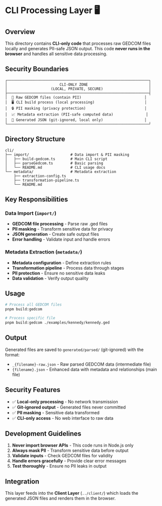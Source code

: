 # CLI Processing Layer 🖥️

## Overview

This directory contains **CLI-only code** that processes raw GEDCOM files locally and generates PII-safe JSON output. This code **never runs in the browser** and handles all sensitive data processing.

## Security Boundaries

```
┌─────────────────────────────────────────────────────────────────┐
│                        CLI-ONLY ZONE                            │
│                    (LOCAL, PRIVATE, SECURE)                     │
├─────────────────────────────────────────────────────────────────┤
│  📁 Raw GEDCOM files (contain PII)                             │
│  🖥️ CLI build process (local processing)                       │
│  🔒 PII masking (privacy protection)                           │
│  📈 Metadata extraction (PII-safe computed data)               │
│  💾 Generated JSON (git-ignored, local only)                   │
└─────────────────────────────────────────────────────────────────┘
```

## Directory Structure

```
cli/
├── import/                   # Data import & PII masking
│   ├── build-gedcom.ts       # Main CLI script
│   ├── parseGedcom.ts        # Basic parsing
│   └── README.md             # CLI usage docs
└── metadata/                 # Metadata extraction
    ├── extraction-config.ts
    ├── transformation-pipeline.ts
    └── README.md
```

## Key Responsibilities

### **Data Import** (`import/`)

- **GEDCOM file processing** - Parse raw .ged files
- **PII masking** - Transform sensitive data for privacy
- **JSON generation** - Create safe output files
- **Error handling** - Validate input and handle errors

### **Metadata Extraction** (`metadata/`)

- **Metadata configuration** - Define extraction rules
- **Transformation pipeline** - Process data through stages
- **PII protection** - Ensure no sensitive data leaks
- **Data validation** - Verify output quality

## Usage

```bash
# Process all GEDCOM files
pnpm build:gedcom

# Process specific file
pnpm build:gedcom ./examples/kennedy/kennedy.ged
```

## Output

Generated files are saved to `generated/parsed/` (git-ignored) with the format:

- `_{filename}-raw.json` - Raw parsed GEDCOM data (intermediate file)
- `{filename}.json` - Enhanced data with metadata and relationships (main file)

## Security Features

- ✅ **Local-only processing** - No network transmission
- ✅ **Git-ignored output** - Generated files never committed
- ✅ **PII masking** - Sensitive data transformed
- ✅ **CLI-only access** - No web interface to raw data

## Development Guidelines

1. **Never import browser APIs** - This code runs in Node.js only
2. **Always mask PII** - Transform sensitive data before output
3. **Validate inputs** - Check GEDCOM files for validity
4. **Handle errors gracefully** - Provide clear error messages
5. **Test thoroughly** - Ensure no PII leaks in output

## Integration

This layer feeds into the **Client Layer** (`../client/`) which loads the generated JSON files and renders them in the browser.
